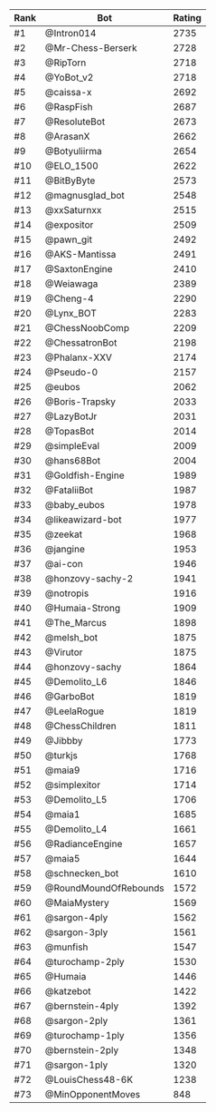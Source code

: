 Rank|Bot|Rating
---|---|---
#1|@Intron014|2735
#2|@Mr-Chess-Berserk|2728
#3|@RipTorn|2718
#4|@YoBot_v2|2718
#5|@caissa-x|2692
#6|@RaspFish|2687
#7|@ResoluteBot|2673
#8|@ArasanX|2662
#9|@Botyuliirma|2654
#10|@ELO_1500|2622
#11|@BitByByte|2573
#12|@magnusglad_bot|2548
#13|@xxSaturnxx|2515
#14|@expositor|2509
#15|@pawn_git|2492
#16|@AKS-Mantissa|2491
#17|@SaxtonEngine|2410
#18|@Weiawaga|2389
#19|@Cheng-4|2290
#20|@Lynx_BOT|2283
#21|@ChessNoobComp|2209
#22|@ChessatronBot|2198
#23|@Phalanx-XXV|2174
#24|@Pseudo-0|2157
#25|@eubos|2062
#26|@Boris-Trapsky|2033
#27|@LazyBotJr|2031
#28|@TopasBot|2014
#29|@simpleEval|2009
#30|@hans68Bot|2004
#31|@Goldfish-Engine|1989
#32|@FataliiBot|1987
#33|@baby_eubos|1978
#34|@likeawizard-bot|1977
#35|@zeekat|1968
#36|@jangine|1953
#37|@ai-con|1946
#38|@honzovy-sachy-2|1941
#39|@notropis|1916
#40|@Humaia-Strong|1909
#41|@The_Marcus|1898
#42|@melsh_bot|1875
#43|@Virutor|1875
#44|@honzovy-sachy|1864
#45|@Demolito_L6|1846
#46|@GarboBot|1819
#47|@LeelaRogue|1819
#48|@ChessChildren|1811
#49|@Jibbby|1773
#50|@turkjs|1768
#51|@maia9|1716
#52|@simplexitor|1714
#53|@Demolito_L5|1706
#54|@maia1|1685
#55|@Demolito_L4|1661
#56|@RadianceEngine|1657
#57|@maia5|1644
#58|@schnecken_bot|1610
#59|@RoundMoundOfRebounds|1572
#60|@MaiaMystery|1569
#61|@sargon-4ply|1562
#62|@sargon-3ply|1561
#63|@munfish|1547
#64|@turochamp-2ply|1530
#65|@Humaia|1446
#66|@katzebot|1422
#67|@bernstein-4ply|1392
#68|@sargon-2ply|1361
#69|@turochamp-1ply|1356
#70|@bernstein-2ply|1348
#71|@sargon-1ply|1320
#72|@LouisChess48-6K|1238
#73|@MinOpponentMoves|848

